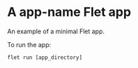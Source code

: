 # A app-name Flet app

An example of a minimal Flet app.

To run the app:

```
flet run [app_directory]
```